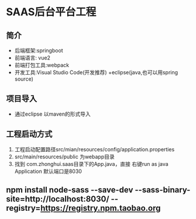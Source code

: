 # SAAS后台平台工程
## 简介
* 后端框架:springboot
* 前端语言: vue2
* 前端打包工具:webpack
* 开发工具:Visual Studio Code(开发推荐) +eclipse(java,也可以用spring source) 

## 项目导入
* 通过eclipse 以maven的形式导入

## 工程启动方式
 1. 工程启动配置路径src/mian/resources/config/application.properties
 2. src/main/resources/public 为webapp目录
 3. 找到 com.zhonghui.saas目录下的App.java，直接 右键run as java Application 默认端口是8030

## npm install node-sass --save-dev --sass-binary-site=http://localhost:8030/ --registry=https://registry.npm.taobao.org